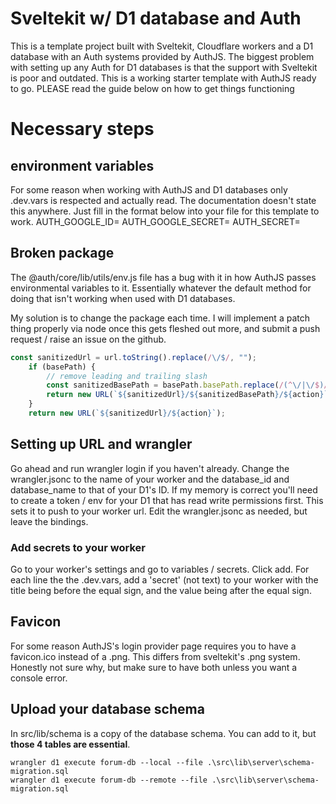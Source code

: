 # Sveltekit w/ D1 database and Auth
This is a template project built with Sveltekit, Cloudflare workers and a D1 database with an Auth systems provided by AuthJS. The biggest problem with setting up any Auth for D1 databases is that the support with Sveltekit is poor and outdated. This is a working starter template with AuthJS ready to go. PLEASE read the guide below on how to get things functioning


# Necessary steps
## environment variables
For some reason when working with AuthJS and D1 databases only .dev.vars is respected and actually read. The documentation doesn't state this anywhere. Just fill in the format below into your file for this template to work.
AUTH_GOOGLE_ID=
AUTH_GOOGLE_SECRET=
AUTH_SECRET=

## Broken package
The @auth/core/lib/utils/env.js file has a bug with it in how AuthJS passes environmental variables to it. Essentially whatever the default method for doing that isn't working when used with D1 databases. 

My solution is to change the package each time. I will implement a patch thing properly via node once this gets fleshed out more, and submit a push request / raise an issue on the github.
```javascript 
const sanitizedUrl = url.toString().replace(/\/$/, "");
    if (basePath) {
        // remove leading and trailing slash
        const sanitizedBasePath = basePath.basePath.replace(/(^\/|\/$)/g, "") ?? "";
        return new URL(`${sanitizedUrl}/${sanitizedBasePath}/${action}`);
    }
    return new URL(`${sanitizedUrl}/${action}`);
```

## Setting up URL and wrangler
Go ahead and run wrangler login if you haven't already. Change the wrangler.jsonc to the name of your worker and the database_id and database_name to that of your D1's ID. If my memory is correct you'll need to create a token / env for your D1 that has read write permissions first. This sets it to push to your worker url. Edit the wrangler.jsonc as needed, but leave the bindings.

### Add secrets to your worker
Go to your worker's settings and go to variables / secrets. Click add. For each line the the .dev.vars, add a 'secret' (not text) to your worker with the title being before the equal sign, and the value being after the equal sign. 

## Favicon
For some reason AuthJS's login provider page requires you to have a favicon.ico instead of a .png. This differs from sveltekit's .png system. Honestly not sure why, but make sure to have both unless you want a console error. 

## Upload your database schema
In src/lib/schema is a copy of the database schema. You can add to it, but **those 4 tables are essential**. 
```
wrangler d1 execute forum-db --local --file .\src\lib\server\schema-migration.sql
wrangler d1 execute forum-db --remote --file .\src\lib\server\schema-migration.sql
```
